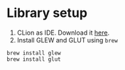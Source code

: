 # Library setup
1. CLion as IDE. Download it [here](https://www.jetbrains.com/clion/?fromMenu).
2. Install GLEW and GLUT using `brew`

```
brew install glew
brew install glut
```
